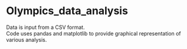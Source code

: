 # Olympics_data_analysis  

Data is input from a CSV format.  
Code uses pandas and matplotlib to provide graphical representation of various analysis.  
